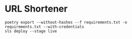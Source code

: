 # URL Shortener

```
poetry export --without-hashes --f requirements.txt -o requirements.txt --with-credentials
sls deploy --stage live
```